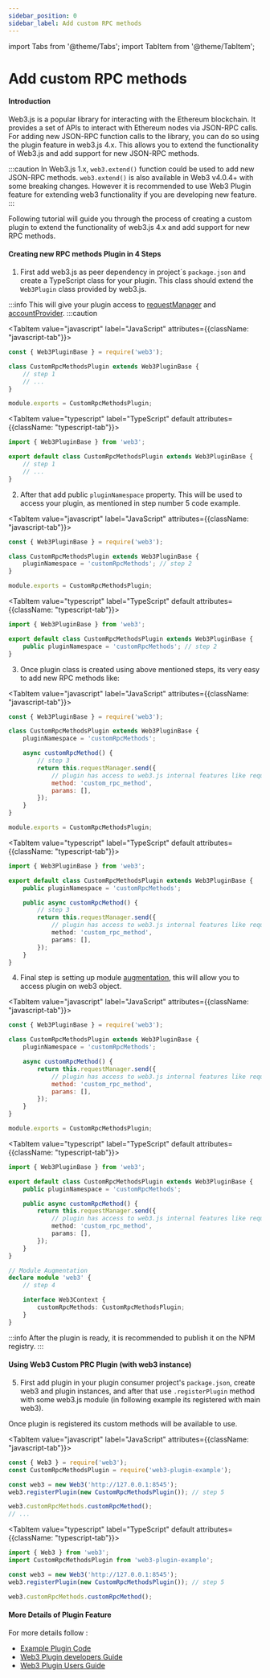```yaml
---
sidebar_position: 0
sidebar_label: Add custom RPC methods
---
```


import Tabs from '@theme/Tabs';
import TabItem from '@theme/TabItem';

# Add custom RPC methods

#### Introduction

Web3.js is a popular library for interacting with the Ethereum blockchain. It provides a set of APIs to interact with Ethereum nodes via JSON-RPC calls. For adding new JSON-RPC function calls to the library, you can do so using the plugin feature in web3.js 4.x. This allows you to extend the functionality of Web3.js and add support for new JSON-RPC methods.

:::caution
In Web3.js 1.x, `web3.extend()` function could be used to add new JSON-RPC methods. `web3.extend()` is also available in Web3 v4.0.4+ with some breaking changes. However it is recommended to use Web3 Plugin feature for extending web3 functionality if you are developing new feature.
:::

Following tutorial will guide you through the process of creating a custom plugin to extend the functionality of web3.js 4.x and add support for new RPC methods.

#### Creating new RPC methods Plugin in 4 Steps

1. First add web3.js as peer dependency in project´s `package.json` and create a TypeScript class for your plugin. This class should extend the `Web3Plugin` class provided by web3.js.

:::info
This will give your plugin access to [requestManager](/api/web3-core/class/Web3Context#requestManager) and [accountProvider](/api/web3-core/class/Web3Context#accountProvider).
:::caution


<Tabs groupId="prog-lang" queryString>

  <TabItem value="javascript" label="JavaScript"
  	attributes={{className: "javascript-tab"}}>

```javascript
const { Web3PluginBase } = require('web3');

class CustomRpcMethodsPlugin extends Web3PluginBase {
	// step 1
	// ...
}

module.exports = CustomRpcMethodsPlugin;
```

  </TabItem>
  
  <TabItem value="typescript" label="TypeScript" default
  	attributes={{className: "typescript-tab"}}>

```typescript
import { Web3PluginBase } from 'web3';

export default class CustomRpcMethodsPlugin extends Web3PluginBase {
	// step 1
	// ...
}
```

  </TabItem>
</Tabs>

2. After that add public `pluginNamespace` property. This will be used to access your plugin, as mentioned in step number 5 code example.


<Tabs groupId="prog-lang" queryString>

  <TabItem value="javascript" label="JavaScript"
  	attributes={{className: "javascript-tab"}}>

```javascript
const { Web3PluginBase } = require('web3');

class CustomRpcMethodsPlugin extends Web3PluginBase {
	pluginNamespace = 'customRpcMethods'; // step 2
}

module.exports = CustomRpcMethodsPlugin;
```

  </TabItem>
  
  <TabItem value="typescript" label="TypeScript" default
  	attributes={{className: "typescript-tab"}}>

```typescript
import { Web3PluginBase } from 'web3';

export default class CustomRpcMethodsPlugin extends Web3PluginBase {
	public pluginNamespace = 'customRpcMethods'; // step 2
}
```

  </TabItem>
</Tabs>

3. Once plugin class is created using above mentioned steps, its very easy to add new RPC methods like:

<Tabs groupId="prog-lang" queryString>

  <TabItem value="javascript" label="JavaScript"
  	attributes={{className: "javascript-tab"}}>

```javascript
const { Web3PluginBase } = require('web3');

class CustomRpcMethodsPlugin extends Web3PluginBase {
	pluginNamespace = 'customRpcMethods';

	async customRpcMethod() {
		// step 3
		return this.requestManager.send({
			// plugin has access to web3.js internal features like request manager
			method: 'custom_rpc_method',
			params: [],
		});
	}
}

module.exports = CustomRpcMethodsPlugin;
```

  </TabItem>
  
  <TabItem value="typescript" label="TypeScript" default
  	attributes={{className: "typescript-tab"}}>

```typescript
import { Web3PluginBase } from 'web3';

export default class CustomRpcMethodsPlugin extends Web3PluginBase {
	public pluginNamespace = 'customRpcMethods';

	public async customRpcMethod() {
		// step 3
		return this.requestManager.send({
			// plugin has access to web3.js internal features like request manager
			method: 'custom_rpc_method',
			params: [],
		});
	}
}
```

  </TabItem>
</Tabs>

4. Final step is setting up module [augmentation](https://www.typescriptlang.org/docs/handbook/declaration-merging.html#module-augmentation), this will allow you to access plugin on web3 object.

<Tabs groupId="prog-lang" queryString>

  <TabItem value="javascript" label="JavaScript"
  	attributes={{className: "javascript-tab"}}>

```javascript
const { Web3PluginBase } = require('web3');

class CustomRpcMethodsPlugin extends Web3PluginBase {
    pluginNamespace = 'customRpcMethods';

    async customRpcMethod() {
        return this.requestManager.send({
            // plugin has access to web3.js internal features like request manager
            method: 'custom_rpc_method',
            params: [],
        });
    }
}

module.exports = CustomRpcMethodsPlugin;
```

  </TabItem>
  
  <TabItem value="typescript" label="TypeScript" default
  	attributes={{className: "typescript-tab"}}>

```typescript
import { Web3PluginBase } from 'web3';

export default class CustomRpcMethodsPlugin extends Web3PluginBase {
	public pluginNamespace = 'customRpcMethods';

	public async customRpcMethod() {
		return this.requestManager.send({
			// plugin has access to web3.js internal features like request manager
			method: 'custom_rpc_method',
			params: [],
		});
	}
}

// Module Augmentation
declare module 'web3' {
	// step 4

	interface Web3Context {
		customRpcMethods: CustomRpcMethodsPlugin;
	}
}
```

  </TabItem>
</Tabs>

:::info
After the plugin is ready, it is recommended to publish it on the NPM registry.
:::

#### Using Web3 Custom PRC Plugin (with web3 instance)

5. First add plugin in your plugin consumer project's `package.json`, create web3 and plugin instances, and after that use `.registerPlugin` method with some web3.js module (in following example its registered with main web3).

Once plugin is registered its custom methods will be available to use.

<Tabs groupId="prog-lang" queryString>

  <TabItem value="javascript" label="JavaScript"
  	attributes={{className: "javascript-tab"}}>

```javascript
const { Web3 } = require('web3');
const CustomRpcMethodsPlugin = require('web3-plugin-example');

const web3 = new Web3('http://127.0.0.1:8545');
web3.registerPlugin(new CustomRpcMethodsPlugin()); // step 5

web3.customRpcMethods.customRpcMethod();
// ...
```

  </TabItem>
  
  <TabItem value="typescript" label="TypeScript" default
  	attributes={{className: "typescript-tab"}}>

```typescript
import { Web3 } from 'web3';
import CustomRpcMethodsPlugin from 'web3-plugin-example';

const web3 = new Web3('http://127.0.0.1:8545');
web3.registerPlugin(new CustomRpcMethodsPlugin()); // step 5

web3.customRpcMethods.customRpcMethod();
```

  </TabItem>
</Tabs>

#### More Details of Plugin Feature

For more details follow :

-   [Example Plugin Code](https://github.com/web3/web3.js/tree/4.x/tools/web3-plugin-example)
-   [Web3 Plugin developers Guide](/guides/web3_plugin_guide/plugin_authors)
-   [Web3 Plugin Users Guide](/guides/web3_plugin_guide/plugin_users)
